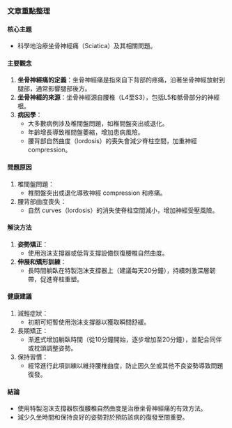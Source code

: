 ### 文章重點整理

#### 核心主題
- 科學地治療坐骨神經痛（Sciatica）及其相關問題。

#### 主要觀念
1. **坐骨神經痛的定義**：坐骨神經痛是指來自下背部的疼痛，沿著坐骨神經放射到腿部，通常影響腿部後方。
2. **坐骨神經的來源**：坐骨神經源自腰椎（L4至S3），包括L5和骶骨部分的神經根。
3. **病因學**：
   - 大多數病例涉及椎間盤問題，如椎間盤突出或退化。
   - 年齡增長導致椎間盤萎縮，增加患病風險。
   - 腰背部自然曲度（lordosis）的喪失會減少脊柱空間，加重神經 compression。

#### 問題原因
1. 椎間盤問題：
   - 椎間盤突出或退化導致神經 compression 和疼痛。
2. 腰背部曲度喪失：
   - 自然 curves（lordosis）的消失使脊柱空間減小，增加神經受壓風險。

#### 解決方法
1. **姿勢矯正**：
   - 使用泡沫支撐器或低背支撐設備恢復腰椎自然曲度。
2. **伸展和矯形訓練**：
   - 長時間躺臥在特製泡沫支撐器上（建議每天20分鐘），持續刺激深層韌帶，促進脊柱重塑。

#### 健康建議
1. 減輕症狀：
   - 初期可短暫使用泡沫支撐器以獲取瞬間舒緩。
2. 長期矯正：
   - 渐進式增加躺臥時間（從10分鐘開始，逐步增加至20分鐘），並配合同伴或枕頭調整姿勢。
3. 保持習慣：
   - 經常進行此項訓練以維持腰椎曲度，防止因久坐或其他不良姿勢導致問題復發。

#### 結論
- 使用特製泡沫支撐器恢復腰椎自然曲度是治療坐骨神經痛的有效方法。
- 減少久坐時間和保持良好的姿勢對於預防該病的復發至關重要。
